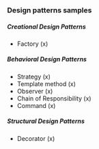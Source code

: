 ### Design patterns samples

##### Creational Design Patterns
* Factory                   (x)

##### Behavioral Design Patterns
* Strategy                  (x)
* Template method           (x)
* Observer                  (x)
* Chain of Responsibility   (x)
* Command                   (x)

##### Structural Design Patterns
* Decorator                 (x)